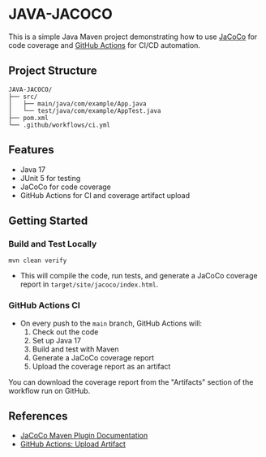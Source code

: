 # JAVA-JACOCO

This is a simple Java Maven project demonstrating how to use [JaCoCo](https://www.jacoco.org/jacoco/) for code coverage and [GitHub Actions](https://github.com/features/actions) for CI/CD automation.

## Project Structure

```
JAVA-JACOCO/
├── src/
│   ├── main/java/com/example/App.java
│   └── test/java/com/example/AppTest.java
├── pom.xml
└── .github/workflows/ci.yml
```

## Features
- Java 17
- JUnit 5 for testing
- JaCoCo for code coverage
- GitHub Actions for CI and coverage artifact upload

## Getting Started

### Build and Test Locally

```
mvn clean verify
```
- This will compile the code, run tests, and generate a JaCoCo coverage report in `target/site/jacoco/index.html`.

### GitHub Actions CI
- On every push to the `main` branch, GitHub Actions will:
  1. Check out the code
  2. Set up Java 17
  3. Build and test with Maven
  4. Generate a JaCoCo coverage report
  5. Upload the coverage report as an artifact

You can download the coverage report from the "Artifacts" section of the workflow run on GitHub.

## References
- [JaCoCo Maven Plugin Documentation](https://www.eclemma.org/jacoco/trunk/doc/maven.html)
- [GitHub Actions: Upload Artifact](https://github.com/actions/upload-artifact)
